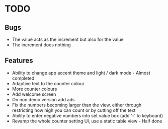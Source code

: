 # TODO

## Bugs
- The value acts as the increment but also for the value
-  The increment does nothing


## Features
 - Ability to change app accent theme and light / dark mode - Almost completed
- Adaptive text to the counter colour
- More counter colours
- Add welcome screen
- On non demo version add ads
- Fix the numbers becoming larger than the view, either through restricting how high you can count or by cutting off the text
- Ability to enter negative numbers into set value box (add '-' to keyboard)
- Revamp the whole counter setting UI, use a static table view - Half done
